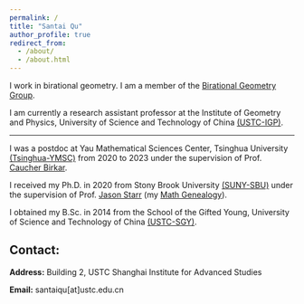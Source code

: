 ```yaml
---
permalink: /
title: "Santai Qu"
author_profile: true
redirect_from: 
  - /about/
  - /about.html
---
```


I work in birational geometry.  I am a member of the [Birational Geometry Group](https://ymsc.tsinghua.edu.cn/en/Research/Research_Teams/Birational_Geometry_Group.htm).

I am currently a research assistant professor at the Institute of Geometry and Physics, University of Science and Technology of China [(USTC-IGP)](https://igp.ustc.edu.cn/main.htm).

---

I was a postdoc at Yau Mathematical Sciences Center, Tsinghua University [(Tsinghua-YMSC)](https://ymsc.tsinghua.edu.cn/en/) from 2020 to 2023 under the supervision of Prof. [Caucher Birkar](https://ymsc.tsinghua.edu.cn/en/info/1031/1892.htm).

I received my Ph.D. in 2020 from Stony Brook University [(SUNY-SBU)](https://www.math.stonybrook.edu) under the supervision of Prof. [Jason Starr](https://www.math.stonybrook.edu/~jstarr/) (my [Math Genealogy](https://www.mathgenealogy.org/id.php?id=279745)).

I obtained my B.Sc. in 2014 from the School of the Gifted Young, University of Science and Technology of China [(USTC-SGY)](https://sgy.ustc.edu.cn/main.htm).

Contact:    
---

**Address:** Building 2, USTC Shanghai Institute for Advanced Studies

**Email:** santaiqu[at]ustc.edu.cn
